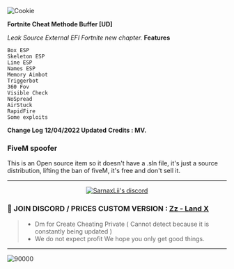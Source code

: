 ![Cookie](https://cdn.discordapp.com/attachments/800473510303891507/919498214808363008/Sans_titre1.gif)

**Fortnite Cheat Methode Buffer [UD]**

*Leak Source External EFI Fortnite new chapter.*
**Features**

    Box ESP
    Skeleton ESP
    Line ESP
    Names ESP
    Memory Aimbot
    Triggerbot
    360 Fov
    Visible Check
    NoSpread
    AirStuck
    RapidFire
    Some exploits

**Change Log**
**12/04/2022 	Updated**
**Credits : MV.**

### FiveM spoofer 

This is an Open source item so it doesn't have a .sln file, it's just a source distribution, lifting the ban of fiveM, it's free and don't sell it.
***
  <p align="center">
    <a href="https://discord.com/users/943374631644045363">
        <img title="Sarnax discord" alt="SarnaxLii's discord" src="https://cdn.discordapp.com/attachments/954088697832276028/963276621664645220/static.png"/>
    </a>
</p>


### :speech_balloon: JOIN DISCORD / PRICES CUSTOM VERSION  : [Zz - Land X](https://discord.com/invite/zz-land)
> - Dm for Create Cheating Private ( Cannot detect because it is constantly being updated )
> - We do not expect profit We hope you only get good things.
***



![90000](https://user-images.githubusercontent.com/94861415/157218137-4f1fde4b-50af-4f54-8380-7194425175f9.png)
